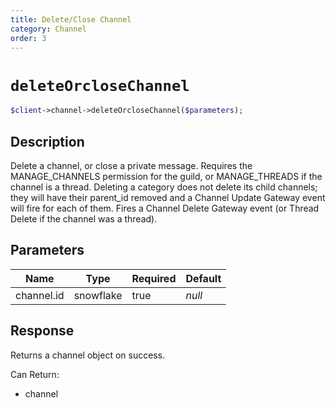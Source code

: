```yaml
---
title: Delete/Close Channel
category: Channel
order: 3
---
```


# `deleteOrcloseChannel`

```php
$client->channel->deleteOrcloseChannel($parameters);
```

## Description

Delete a channel, or close a private message. Requires the MANAGE_CHANNELS permission for the guild, or MANAGE_THREADS if the channel is a thread. Deleting a category does not delete its child channels; they will have their parent_id removed and a Channel Update Gateway event will fire for each of them.  Fires a Channel Delete Gateway event (or Thread Delete if the channel was a thread).

## Parameters


Name | Type | Required | Default
--- | --- | --- | ---
channel.id | snowflake | true | *null*

## Response

Returns a channel object on success.

Can Return:

* channel
